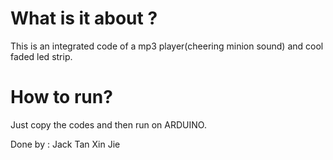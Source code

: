 

# What is it about ? 
This is an integrated code of a mp3 player(cheering minion sound) and cool faded led strip.


# How to run? 
Just copy the codes and then run on ARDUINO.



Done by : Jack Tan Xin Jie
 
